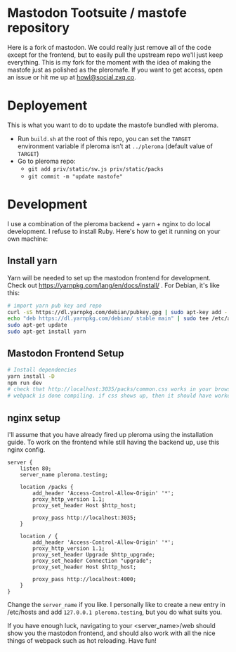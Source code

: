 # Mastodon Tootsuite / mastofe repository

Here is a fork of mastodon. We could really just remove all of the code except
for the frontend, but to easily pull the upstream repo we'll just keep
everything. This is my fork for the moment with the idea of making the mastofe
just as polished as the pleromafe. If you want to get access, open an issue or
hit me up at howl@social.zxq.co.

# Deployement

This is what you want to do to update the mastofe bundled with pleroma.

- Run ``build.sh`` at the root of this repo, you can set the ``TARGET`` environment variable if pleroma isn’t at ``../pleroma`` (default value of ``TARGET``)
- Go to pleroma repo:
  - ``git add priv/static/sw.js priv/static/packs``
  - ``git commit -m "update mastofe"``

# Development

I use a combination of the pleroma backend + yarn + nginx to do local
development. I refuse to install Ruby. Here's how to get it running on your own
machine:

## Install yarn

Yarn will be needed to set up the mastodon frontend for development. Check out
https://yarnpkg.com/lang/en/docs/install/ . For Debian, it's like this:

```sh
# import yarn pub key and repo
curl -sS https://dl.yarnpkg.com/debian/pubkey.gpg | sudo apt-key add -
echo "deb https://dl.yarnpkg.com/debian/ stable main" | sudo tee /etc/apt/sources.list.d/yarn.list
sudo apt-get update
sudo apt-get install yarn
```

## Mastodon Frontend Setup

```sh
# Install dependencies
yarn install -D
npm run dev
# check that http://localhost:3035/packs/common.css works in your browser once
# webpack is done compiling. if css shows up, then it should have worked!
```

## nginx setup

I'll assume that you have already fired up pleroma using the installation guide.
To work on the frontend while still having the backend up, use this nginx
config.

```
server {
    listen 80;
    server_name pleroma.testing;

    location /packs {
        add_header 'Access-Control-Allow-Origin' '*';
        proxy_http_version 1.1;
        proxy_set_header Host $http_host;

        proxy_pass http://localhost:3035;
    }

    location / {
        add_header 'Access-Control-Allow-Origin' '*';
        proxy_http_version 1.1;
        proxy_set_header Upgrade $http_upgrade;
        proxy_set_header Connection "upgrade";
        proxy_set_header Host $http_host;

        proxy_pass http://localhost:4000;
    }
}
```

Change the `server_name` if you like. I personally like to create a new entry
in /etc/hosts and add `127.0.0.1 pleroma.testing`, but you do what suits you.

If you have enough luck, navigating to your \<server\_name\>/web should show
you the mastodon frontend, and should also work with all the nice things of
webpack such as hot reloading. Have fun!

